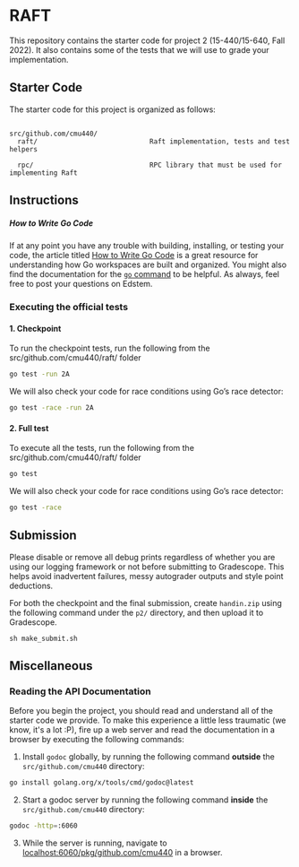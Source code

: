 # RAFT

This repository contains the starter code for project 2 (15-440/15-640, Fall 2022). It also contains
some of the tests that we will use to grade your implementation.

## Starter Code

The starter code for this project is organized as follows:

```

src/github.com/cmu440/        
  raft/                            Raft implementation, tests and test helpers

  rpc/                             RPC library that must be used for implementing Raft

```

## Instructions

##### How to Write Go Code

If at any point you have any trouble with building, installing, or testing your code, the article
titled [How to Write Go Code](https://go.dev/doc/code) is a great resource for understanding
how Go workspaces are built and organized. You might also find the documentation for the
[`go` command](http://golang.org/cmd/go/) to be helpful. As always, feel free to post your questions
on Edstem.

### Executing the official tests

#### 1. Checkpoint

To run the checkpoint tests, run the following from the src/github.com/cmu440/raft/ folder

```sh
go test -run 2A
```

We will also check your code for race conditions using Go’s race detector:

```sh
go test -race -run 2A
```

#### 2. Full test

To execute all the tests, run the following from the src/github.com/cmu440/raft/ folder

```sh
go test
```

We will also check your code for race conditions using Go’s race detector:

```sh
go test -race
```

## Submission
Please disable or remove all debug prints regardless of whether you are using our logging
 framework or not before submitting to Gradescope. This helps avoid inadvertent failures, 
 messy autograder outputs and style point deductions. 


For both the checkpoint and the final submission, create `handin.zip` using the following 
command under the `p2/` directory, and then upload it to Gradescope. 
```
sh make_submit.sh
```

## Miscellaneous

### Reading the API Documentation

Before you begin the project, you should read and understand all of the starter code we provide.
To make this experience a little less traumatic (we know, it's a lot :P),
fire up a web server and read the documentation in a browser by executing the following commands:

1. Install `godoc` globally, by running the following command **outside** the `src/github.com/cmu440` directory:
```sh
go install golang.org/x/tools/cmd/godoc@latest
```
2. Start a godoc server by running the following command **inside** the `src/github.com/cmu440` directory:
```sh
godoc -http=:6060
```
3. While the server is running, navigate to [localhost:6060/pkg/github.com/cmu440](http://localhost:6060/pkg/github.com/cmu440) in a browser.
